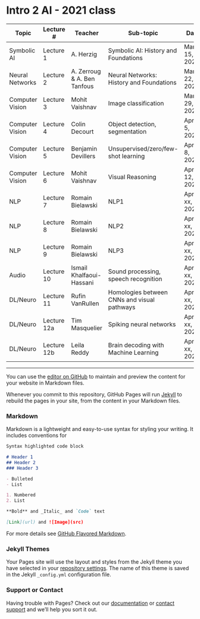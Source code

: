 # Intro 2 AI  -  2021 class

| Topic | Lecture # | Teacher |Sub-topic | Date  |  Time   |
|--------------|----------|---------------|----------------------------|--------------|--------|
| Symbolic AI  | Lecture 1 | A. Herzig | Symbolic AI: History and Foundations |  March 15, 2021 | 5-7pm |
| Neural Networks  | Lecture 2 | A. Zerroug & A. Ben Tanfous | Neural Networks: History and Foundations |  March 22, 2021 | 5-7pm |
| Computer Vision  | Lecture 3 | Mohit Vaishnav | Image classification |  March 29, 2021 | 5-7pm |
| Computer Vision  | Lecture 4 | Colin Decourt | Object detection, segmentation |  April 5, 2021 | 5-7pm |
| Computer Vision  | Lecture 5 | Benjamin Devillers | Unsupervised/zero/few-shot learning |  April 8, 2021 | 5-7pm |
| Computer Vision  | Lecture 6 | Mohit Vaishnav | Visual Reasoning |  April 12, 2021 | 5-7pm |
| NLP  | Lecture 7 | Romain Bielawski | NLP1 |  April xx, 2021 | 5-7pm |
| NLP  | Lecture 8 | Romain Bielawski | NLP2 |  April xx, 2021 | 5-7pm |
| NLP  | Lecture 9 | Romain Bielawski | NLP3 |  April xx, 2021 | 5-7pm |
| Audio  | Lecture 10 | Ismail Khalfaoui-Hassani | Sound processing, speech recognition |  April xx, 2021 | 5-7pm |
| DL/Neuro  | Lecture 11 | Rufin VanRullen | Homologies between CNNs and visual pathways |  April xx, 2021 | 5-7pm |
| DL/Neuro  | Lecture 12a | Tim Masquelier | Spiking neural networks |  April xx, 2021 | 5-6pm |
| DL/Neuro  | Lecture 12b | Leila Reddy | Brain decoding with Machine Learning |  April xx, 2021 | 6-7pm |




---

You can use the [editor on GitHub](https://github.com/rufinv/Intro2AI-class/edit/gh-pages/index.md) to maintain and preview the content for your website in Markdown files.

Whenever you commit to this repository, GitHub Pages will run [Jekyll](https://jekyllrb.com/) to rebuild the pages in your site, from the content in your Markdown files.

### Markdown

Markdown is a lightweight and easy-to-use syntax for styling your writing. It includes conventions for

```markdown
Syntax highlighted code block

# Header 1
## Header 2
### Header 3

- Bulleted
- List

1. Numbered
2. List

**Bold** and _Italic_ and `Code` text

[Link](url) and ![Image](src)
```

For more details see [GitHub Flavored Markdown](https://guides.github.com/features/mastering-markdown/).

### Jekyll Themes

Your Pages site will use the layout and styles from the Jekyll theme you have selected in your [repository settings](https://github.com/rufinv/Intro2AI-class/settings). The name of this theme is saved in the Jekyll `_config.yml` configuration file.

### Support or Contact

Having trouble with Pages? Check out our [documentation](https://docs.github.com/categories/github-pages-basics/) or [contact support](https://support.github.com/contact) and we’ll help you sort it out.
